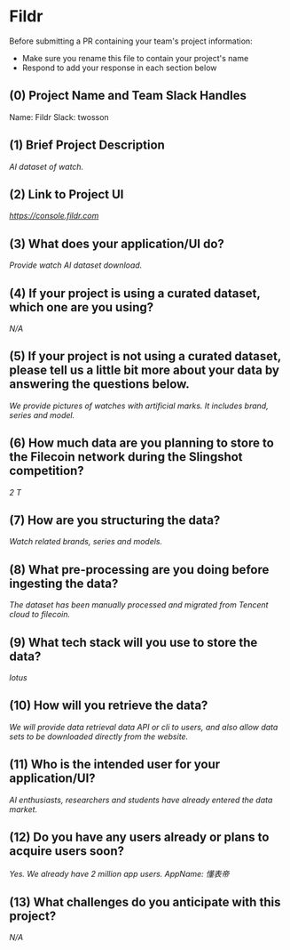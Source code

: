 # Fildr

Before submitting a PR containing your team's project information:
- Make sure you rename this file to contain your project's name
- Respond to add your response in each section below

## (0) Project Name and Team Slack Handles

Name: Fildr
Slack: twosson

## (1) Brief Project Description

*AI dataset of watch.*

## (2) Link to Project UI

*https://console.fildr.com*

## (3) What does your application/UI do?

*Provide watch AI dataset download.*

## (4) If your project is using a curated dataset, which one are you using?

*N/A*

## (5) If your project is not using a curated dataset, please tell us a little bit more about your data by answering the questions below.

*We provide pictures of watches with artificial marks. It includes brand, series and model.*

## (6) How much data are you planning to store to the Filecoin network during the Slingshot competition?

*2 T*

## (7) How are you structuring the data?

*Watch related brands, series and models.*

## (8) What pre-processing are you doing before ingesting the data?

*The dataset has been manually processed and migrated from Tencent cloud to filecoin.*

## (9)  What tech stack will you use to store the data?

*lotus*

## (10) How will you retrieve the data?

*We will provide data retrieval data API or cli to users, and also allow data sets to be downloaded directly from the website.*

## (11) Who is the intended user for your application/UI?

*AI enthusiasts, researchers and students have already entered the data market.*

## (12) Do you have any users already or plans to acquire users soon?

*Yes. We already have 2 million app users. AppName: 懂表帝*

## (13) What challenges do you anticipate with this project?

*N/A*
